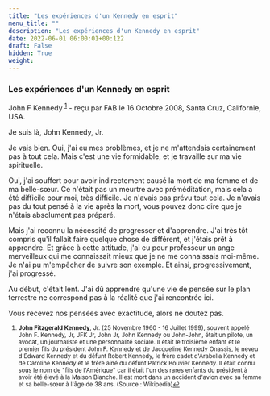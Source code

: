 ```yaml
---
title: "Les expériences d'un Kennedy en esprit"
menu_title: ""
description: "Les expériences d'un Kennedy en esprit"
date: 2022-06-01 06:00:01+00:122
draft: False
hidden: True
weight:
---
```

### Les expériences d'un Kennedy en esprit

John F Kennedy <sup id="a1">[1](#f1)</sup> - reçu par FAB le 16 Octobre 2008, Santa Cruz, Californie, USA.

Je suis là, John Kennedy, Jr.

Je vais bien. Oui, j'ai eu mes problèmes, et je ne m'attendais certainement pas à tout cela. Mais c'est une vie formidable, et je travaille sur ma vie spirituelle.

Oui, j'ai souffert pour avoir indirectement causé la mort de ma femme et de ma belle-sœur. Ce n'était pas un meurtre avec préméditation, mais cela a été difficile pour moi, très difficile. Je n'avais pas prévu tout cela. Je n'avais pas du tout pensé à la vie après la mort, vous pouvez donc dire que je n'étais absolument pas préparé.

Mais j'ai reconnu la nécessité de progresser et d'apprendre. J'ai très tôt compris qu'il fallait faire quelque chose de différent, et j'étais prêt à apprendre. Et grâce à cette attitude, j'ai eu pour professeur un ange merveilleux qui me connaissait mieux que je ne me connaissais moi-même. Je n'ai pu m'empêcher de suivre son exemple. Et ainsi, progressivement, j'ai progressé.

Au début, c'était lent. J'ai dû apprendre qu'une vie de pensée sur le plan terrestre ne correspond pas à la réalité que j'ai rencontrée ici.

Vous recevez nos pensées avec exactitude, alors ne doutez pas.
<small>

1. <large id="f1"> **John Fitzgerald Kennedy**, Jr. (25 Novembre 1960 - 16 Juillet 1999), souvent appelé John F. Kennedy, Jr, JFK Jr, John Jr, John Kennedy ou John-John, était un pilote, un avocat, un journaliste et une personnalité sociale. Il était le troisième enfant et le premier fils du président John F. Kennedy et de Jacqueline Kennedy Onassis, le neveu d'Edward Kennedy et du défunt Robert Kennedy, le frère cadet d'Arabella Kennedy et de Caroline Kennedy et le frère aîné du défunt Patrick Bouvier Kennedy. Il était connu sous le nom de "fils de l'Amérique" car il était l'un des rares enfants du président à avoir été élevé à la Maison Blanche. Il est mort dans un accident d'avion avec sa femme et sa belle-sœur à l'âge de 38 ans. (Source : Wikipedia)[↩](#a1)
